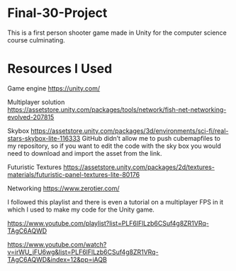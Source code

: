 # Final-30-Project
This is a first person shooter game made in Unity for the computer science course culminating.

# Resources I Used
Game engine https://unity.com/

Multiplayer solution https://assetstore.unity.com/packages/tools/network/fish-net-networking-evolved-207815

Skybox https://assetstore.unity.com/packages/3d/environments/sci-fi/real-stars-skybox-lite-116333 GitHub didn’t allow me to push cubemapfiles to my repository, so if you want to edit the code with the sky box you would need to download and import the asset from the link.

Futuristic Textures https://assetstore.unity.com/packages/2d/textures-materials/futuristic-panel-textures-lite-80176

Networking https://www.zerotier.com/

I followed this playlist and there is even a tutorial on a multiplayer FPS in it which I used to make my code for the Unity game.

https://www.youtube.com/playlist?list=PLF6lFlLzb6CSuf4g8ZR1VRq-TAgC6AQWD 

https://www.youtube.com/watch?v=irWU_jFU6wg&list=PLF6lFlLzb6CSuf4g8ZR1VRq-TAgC6AQWD&index=12&pp=iAQB 

